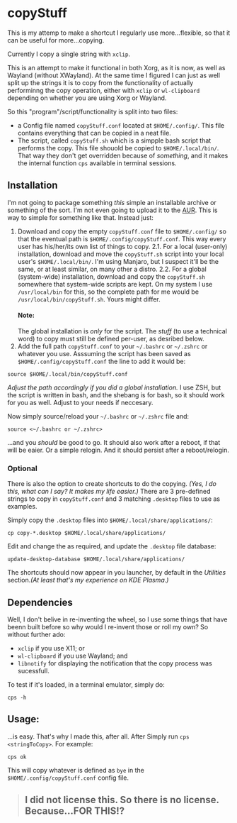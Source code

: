# copyStuff

This is my attemp to make a shortcut I regularly use more...flexible, so that it can be useful for more...copying.

Currently I copy a single string with `xclip`.

This is an attempt to make it functional in both Xorg, as it is now, as well as Wayland (without XWayland). At the same time I figured I can just as well split up the strings it is to copy from the functionality of actually performinng the copy operation, either with `xclip` or `wl-clipboard` depending on whether you are using Xorg or Wayland.

So this "program"/script/functionality is split into two files:
* a Config file named `copyStuff.conf` located at `$HOME/.config/`. This file contains everything that can be copied in a neat file.
* The script, called `copyStuff.sh` which is a simpple bash script that performs the copy. This file shouold be copied to `$HOME/.local/bin/`. That way they don't get overridden because of _something_, and it makes the internal function `cps` available in terminal sessions.

## Installation

I'm not going to package something _this_ simple an installable archive or something of the sort. I'm not even going to upload it to the [AUR](https://aur.archlinux.org/). This is way to simple for something like that. Instead just:

1. Download and copy the empty `copyStuff.conf` file to `$HOME/.config/` so that the eventual path is `$HOME/.config/copyStuff.conf`. This way every user has his/her/its own list of things to copy.
2.1. For a local (user-only) installation, download and move the `copyStuff.sh` script into your local user's `$HOME/.local/bin/`. I'm using Manjaro, but I suspect it'll be the same, or at least similar, on many other a distro.
2.2. For a global (system-wide) installation, download and copy the `copyStuff.sh` somewhere that system-wide scripts are kept. On my system I use `/usr/local/bin` for this, so the complete path for me  would be `/usr/local/bin/copyStuff.sh`. Yours might differ.
   #### Note:
   The global installation is _only_ for the script. The _stuff_ (to use a technical word) to copy must still be defined per-user, as desribed below.
4. Add the full path `copyStuff.conf` to your `~/.bashrc` or `~/.zshrc` or whatever you use. Asssuming the script has been saved as `$HOME/.config/copyStuff.conf` the line to add it would be:

```
source $HOME/.local/bin/copyStuff.conf
```

_Adjust the path accordingly if you did a global installation._
I use ZSH, but the script is written in bash, and the shebang is for bash, so it should work for you as well. Adjust to your needs if neccesary.

Now simply source/reload your `~/.bashrc` or `~/.zshrc` file and:

```
source <~/.bashrc or ~/.zshrc>
```

...and you _should_ be good to go. It should also work after a reboot, if that will be eaier. Or a simple relogin. And it should persist after a reboot/relogin.

### Optional

There is  also the option to create shortcuts to do the copying. _(Yes, I do this, what can I say? It makes my life easier.)_ There are 3 pre-defined strings to copy in `copyStuff.conf` and 3 matching `.desktop` files to use as examples.

Simply copy the `.desktop` files into `$HOME/.local/share/applications/`:

```
cp copy-*.desktop $HOME/.local/share/applications/
```

Edit and change the as required, and update the `.desktop` file database:

```
update-desktop-database $HOME/.local/share/applications/
```

The shortcuts should now appear in you launcher, by default in the _Utilities_ section._(At least that's my experience on KDE Plasma.)_

## Dependencies

Well, I don't belive in re-inventing the wheel, so I use some things that have beenn built before so why would I re-invent those or roll my own? So without further ado:

* `xclip` if you use X11; or
* `wl-clipboard` if you use Wayland; and
* `libnotify` for displaying the notification that the copy process was sucessfull.

To test if it's loaded, in a terminal emulator, simply do:

```
cps -h
```


## Usage:

...is easy. That's why I made this, after all. After Simply run `cps <stringToCopy>`. For example:

```
cps ok
```

This will copy whatever is defined as `bye` in the `$HOME/.config/copyStuff.conf` config file.

> ## I did not license this. So there is no license. Because...FOR THIS!?